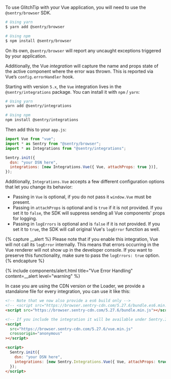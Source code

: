 To use GlitchTip with your Vue application, you will need to use the `@sentry/browser` SDK.

```bash
# Using yarn
$ yarn add @sentry/browser

# Using npm
$ npm install @sentry/browser
```

On its own, `@sentry/browser` will report any uncaught exceptions triggered by your application.

Additionally, the Vue _integration_ will capture the name and props state of the active component where the error was thrown. This is reported via Vue’s `config.errorHandler` hook.

Starting with version `5.x`, the `Vue` integration lives in the `@sentry/integrations` package.
You can install it with `npm` / `yarn`:

```bash
# Using yarn
yarn add @sentry/integrations

# Using npm
npm install @sentry/integrations
```

Then add this to your `app.js`:

```javascript
import Vue from "vue";
import * as Sentry from "@sentry/browser";
import * as Integrations from "@sentry/integrations";

Sentry.init({
  dsn: "your DSN here",
  integrations: [new Integrations.Vue({ Vue, attachProps: true })],
});
```

Additionally, `Integrations.Vue` accepts a few different configuration options that let you change its behavior:

- Passing in `Vue` is optional, if you do not pass it `window.Vue` must be present.
- Passing in `attachProps` is optional and is `true` if it is not provided. If you set it to `false`, the SDK will suppress sending all Vue components' props for logging.
- Passing in `logErrors` is optional and is `false` if it is not provided. If you set it to `true`, the SDK will call original Vue's `logError` function as well.

{% capture __alert %}
Please note that if you enable this integration, Vue will not call its `logError` internally. This means that errors occurring in the Vue renderer will not show up in the developer console.
If you want to preserve this functionality, make sure to pass the `logErrors: true` option.
{% endcapture %}

{% include components/alert.html
  title="Vue Error Handling"
  content=__alert
  level="warning"
%}

In case you are using the CDN version or the Loader, we provide a standalone file for every integration, you can use it
like this:

```html
<!-- Note that we now also provide a es6 build only -->
<!-- <script src="https://browser.sentry-cdn.com/5.27.6/bundle.es6.min.js" integrity="{% sdk_cdn_checksum sentry.javascript.browser latest bundle.es6.min.js %}" crossorigin="anonymous"></script> -->
<script src="https://browser.sentry-cdn.com/5.27.6/bundle.min.js"></script>

<!-- If you include the integration it will be available under Sentry.Integrations.Vue -->
<script
  src="https://browser.sentry-cdn.com/5.27.6/vue.min.js"
  crossorigin="anonymous"
></script>

<script>
  Sentry.init({
    dsn: "your DSN here",
    integrations: [new Sentry.Integrations.Vue({ Vue, attachProps: true })],
  });
</script>
```
